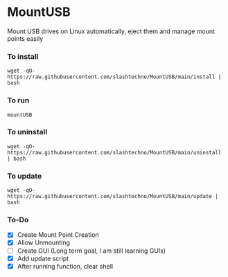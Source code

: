 # MountUSB
Mount USB drives on Linux automatically, eject them and manage mount points easily 

### To install
`wget -qO- https://raw.githubusercontent.com/slashtechno/MountUSB/main/install | bash`

### To run
`mountUSB`

### To uninstall
`wget -qO- https://raw.githubusercontent.com/slashtechno/MountUSB/main/uninstall | bash`


### To update
`wget -qO- https://raw.githubusercontent.com/slashtechno/MountUSB/main/update | bash`

### To-Do
- [X] Create Mount Point Creation
- [X] Allow Unmounting
- [ ] Create GUI (Long term goal, I am still learning GUIs)
- [X] Add update script
- [X] After running function, clear shell
